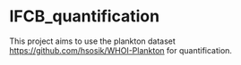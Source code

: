 # IFCB_quantification

This project aims to use the plankton dataset https://github.com/hsosik/WHOI-Plankton for quantification.


